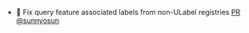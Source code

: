 - 🐛 Fix query feature associated labels from non-ULabel registries [PR](https://github.com/laminlabs/lamindb/pull/2818) [@sunnyosun](https://github.com/sunnyosun)
